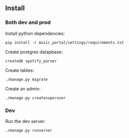 Install
-------

### Both dev and prod

Install python dependencies:

    pip install -r music_portal/settings/requirements.txt

Create postgres datapbase:

    createdb spotify_parser

Create tables:

    ./manage.py migrate

Create an admin:

    ./manage.py createsuperuser

### Dev

Run the dev server:

    ./manage.py runserver
